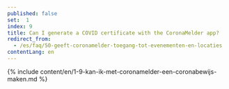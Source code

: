 ```yaml
---
published: false
set:  1
index: 9
title: Can I generate a COVID certificate with the CoronaMelder app?
redirect_from: 
  - /es/faq/50-geeft-coronamelder-toegang-tot-evenementen-en-locaties
contentLang: en
---
```

{% include content/en/1-9-kan-ik-met-coronamelder-een-coronabewijs-maken.md %}
